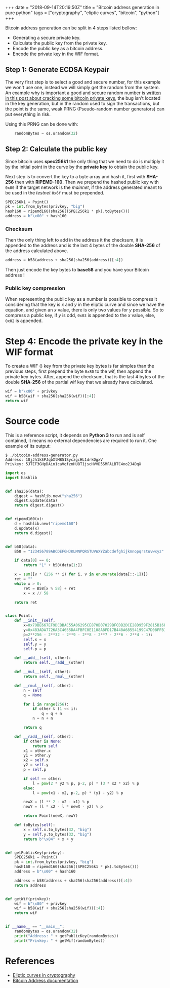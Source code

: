 +++
date = "2018-09-14T20:19:50Z"
title = "Bitcoin address generation in pure python"
tags = ["cryptography", "eliptic curves", "bitcoin", "python"]
+++

Bitcoin address generation can be split in 4 steps listed bellow:

- Generating a secure private key.
- Calculate the public key from the private key.
- Encode the public key as a bitcoin address.
- Encode the private key in the WIF format.

## Step 1: Generate ECDSA Keypair

The very first step is to select a good and secure number, for this example we
won't use one, instead we will simply get the random from the system. An example
why is important a good and secure random number is [written in this post about
cracking some bitcoin private
keys](https://strm.sh/post/bitcoin-transaction-nonce-reuse/), the bug isn't
located in the key generation, but in the random used to sign the transactions,
but the point is the same, weak PRNG (Pseudo-random number generators) can put
everything in risk.

Using this PRNG can be done with:

```python
    randomBytes = os.urandom(32)
```

## Step 2: Calculate the public key

Since bitcoin uses **spec256k1** the only thing that we need to do is multiply
it by the initial point in the curve by the **private key** to obtain the public
key.

Next step is to convert the key to a byte array and hash it, first with
**SHA-256** then with **RIPEMD-160**. Then we prepend the hashed public key with
`0x00` if the target network is the *mainnet*, if the address generated meant to
be used in the *testnet* `0x6f` must be prepended.

```python
SPEC256k1 = Point()
pk = int.from_bytes(privkey, "big")
hash160 = ripemd160(sha256((SPEC256k1 * pk).toBytes()))
address = b"\x00" + hash160
```

### Checksum

Then the only thing left to add in the address it the checksum, it is appended
to the address and is the last 4 bytes of the double **SHA-256** of the address
calculated above.

```python
address = b58(address + sha256(sha256(address))[:4])
```

Then just encode the key bytes to **base58** and you have your Bitcoin address !

### Public key compression

When representing the public key as a number is possible to compress it
considering that the key is $x$ and $y$ in the eliptic curve and since we have
the equation, and given an $x$ value, there is only two values for $y$ possible.
So to compress a public key, if $y$ is odd, `0x03` is appended to the $x$ value,
else, `0x02` is appended.

# Step 4: Encode the private key in the WIF format

To create a WIF () key from the private key bytes is far simples than the
previous steps, first prepend the byte `0x80` to the wif, then append the
private key bytes. After, append the checksum, that is the last 4 bytes of the
double **SHA-256** of the partial wif key that we already have calculated.

```python
wif = b"\x80" + privkey
wif = b58(wif + sha256(sha256(wif))[:4])
return wif
```

# Source code

This is a reference script, it depends on **Python 3** to run and is self
contained, it means no external dependencies are required to run it. One example
of its output:

```raw
$ ./bitcoin-address-generator.py 
Address: 18jJh1kSPJqbXtMB51SyczgcHL1drkDgxV
Privkey: 5JTEF3GHpDAin1caVqfznHU8T1jscHVVD5SMFALBTC4no2J4DqX
```

```python
import os
import hashlib


def sha256(data):
    digest = hashlib.new("sha256")
    digest.update(data)
    return digest.digest()


def ripemd160(x):
    d = hashlib.new("ripemd160")
    d.update(x)
    return d.digest()


def b58(data):
    B58 = "123456789ABCDEFGHJKLMNPQRSTUVWXYZabcdefghijkmnopqrstuvwxyz"

    if data[0] == 0:
        return "1" + b58(data[1:])

    x = sum([v * (256 ** i) for i, v in enumerate(data[::-1])])
    ret = ""
    while x > 0:
        ret = B58[x % 58] + ret
        x = x // 58

    return ret


class Point:
    def __init__(self,
        x=0x79BE667EF9DCBBAC55A06295CE870B07029BFCDB2DCE28D959F2815B16F81798,
        y=0x483ADA7726A3C4655DA4FBFC0E1108A8FD17B448A68554199C47D08FFB10D4B8,
        p=2**256 - 2**32 - 2**9 - 2**8 - 2**7 - 2**6 - 2**4 - 1):
        self.x = x
        self.y = y
        self.p = p

    def __add__(self, other):
        return self.__radd__(other)

    def __mul__(self, other):
        return self.__rmul__(other)

    def __rmul__(self, other):
        n = self
        q = None

        for i in range(256):
            if other & (1 << i):
                q = q + n
            n = n + n

        return q

    def __radd__(self, other):
        if other is None:
            return self
        x1 = other.x
        y1 = other.y
        x2 = self.x
        y2 = self.y
        p = self.p

        if self == other:
            l = pow(2 * y2 % p, p-2, p) * (3 * x2 * x2) % p
        else:
            l = pow(x1 - x2, p-2, p) * (y1 - y2) % p

        newX = (l ** 2 - x2 - x1) % p
        newY = (l * x2 - l * newX - y2) % p

        return Point(newX, newY)

    def toBytes(self):
        x = self.x.to_bytes(32, "big")
        y = self.y.to_bytes(32, "big")
        return b"\x04" + x + y


def getPublicKey(privkey):
    SPEC256k1 = Point()
    pk = int.from_bytes(privkey, "big")
    hash160 = ripemd160(sha256((SPEC256k1 * pk).toBytes()))
    address = b"\x00" + hash160

    address = b58(address + sha256(sha256(address))[:4])
    return address


def getWif(privkey):
    wif = b"\x80" + privkey
    wif = b58(wif + sha256(sha256(wif))[:4])
    return wif


if __name__ == "__main__":
    randomBytes = os.urandom(32)
    print("Address: " + getPublicKey(randomBytes))
    print("Privkey: " + getWif(randomBytes))
```

# References

- [Eliptic curves in cryptography](https://en.wikipedia.org/wiki/Elliptic-curve_cryptography)
- [Bitcoin Address documentation](https://en.bitcoin.it/wiki/Address)

